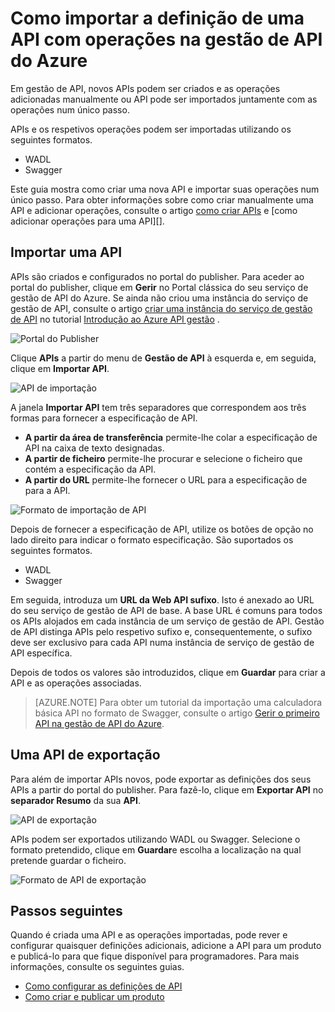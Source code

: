 <properties 
    pageTitle="Conceitos de chave de gestão de API" 
    description="Saiba mais sobre APIs, produtos, funções, grupos e outros conceitos chaves API gestão." 
    services="api-management" 
    documentationCenter="" 
    authors="steved0x" 
    manager="erikre" 
    editor=""/>

<tags 
    ms.service="api-management" 
    ms.workload="mobile" 
    ms.tgt_pltfrm="na" 
    ms.devlang="na" 
    ms.topic="article" 
    ms.date="10/25/2016" 
    ms.author="sdanie"/>

# <a name="how-to-import-the-definition-of-an-api-with-operations-in-azure-api-management"></a>Como importar a definição de uma API com operações na gestão de API do Azure

Em gestão de API, novos APIs podem ser criados e as operações adicionadas manualmente ou API pode ser importados juntamente com as operações num único passo.

APIs e os respetivos operações podem ser importadas utilizando os seguintes formatos.

-   WADL
-   Swagger

Este guia mostra como criar uma nova API e importar suas operações num único passo. Para obter informações sobre como criar manualmente uma API e adicionar operações, consulte o artigo [como criar APIs][] e [como adicionar operações para uma API][].

## <a name="import-api"> </a>Importar uma API

APIs são criados e configurados no portal do publisher. Para aceder ao portal do publisher, clique em **Gerir** no Portal clássica do seu serviço de gestão de API do Azure. Se ainda não criou uma instância do serviço de gestão de API, consulte o artigo [criar uma instância do serviço de gestão de API][] no tutorial [Introdução ao Azure API gestão][] .

![Portal do Publisher][api-management-management-console]

Clique **APIs** a partir do menu de **Gestão de API** à esquerda e, em seguida, clique em **Importar API**.

![API de importação][api-management-import-apis]

A janela **Importar API** tem três separadores que correspondem aos três formas para fornecer a especificação de API.

-   **A partir da área de transferência** permite-lhe colar a especificação de API na caixa de texto designadas.
-   **A partir de ficheiro** permite-lhe procurar e selecione o ficheiro que contém a especificação da API.
-   **A partir do URL** permite-lhe fornecer o URL para a especificação de para a API.

![Formato de importação de API][api-management-import-api-clipboard]

Depois de fornecer a especificação de API, utilize os botões de opção no lado direito para indicar o formato especificação. São suportados os seguintes formatos.

-   WADL
-   Swagger

Em seguida, introduza um **URL da Web API sufixo**. Isto é anexado ao URL do seu serviço de gestão de API de base. A base URL é comuns para todos os APIs alojados em cada instância de um serviço de gestão de API. Gestão de API distinga APIs pelo respetivo sufixo e, consequentemente, o sufixo deve ser exclusivo para cada API numa instância de serviço de gestão de API específica.

Depois de todos os valores são introduzidos, clique em **Guardar** para criar a API e as operações associadas. 

>[AZURE.NOTE] Para obter um tutorial da importação uma calculadora básica API no formato de Swagger, consulte o artigo [Gerir o primeiro API na gestão de API do Azure](api-management-get-started.md).

## <a name="export-api"></a> Uma API de exportação

Para além de importar APIs novos, pode exportar as definições dos seus APIs a partir do portal do publisher. Para fazê-lo, clique em **Exportar API** no **separador Resumo** da sua **API**.

![API de exportação][api-management-export-api]

APIs podem ser exportados utilizando WADL ou Swagger. Selecione o formato pretendido, clique em **Guardar**e escolha a localização na qual pretende guardar o ficheiro.

![Formato de API de exportação][api-management-export-api-format]

## <a name="next-steps"> </a>Passos seguintes

Quando é criada uma API e as operações importadas, pode rever e configurar quaisquer definições adicionais, adicione a API para um produto e publicá-lo para que fique disponível para programadores. Para mais informações, consulte os seguintes guias.

-   [Como configurar as definições de API][]
-   [Como criar e publicar um produto][]




[api-management-management-console]: ./media/api-management-howto-import-api/api-management-management-console.png
[api-management-import-apis]: ./media/api-management-howto-import-api/api-management-api-import-apis.png
[api-management-import-api-clipboard]: ./media/api-management-howto-import-api/api-management-import-api-wizard.png
[api-management-export-api]: ./media/api-management-howto-import-api/api-management-export-api.png
[api-management-export-api-format]: ./media/api-management-howto-import-api/api-management-export-api-format.png

[Import an API]: #import-api
[Export an API]: #export-api
[Configure API settings]: #configure-api-settings
[Next steps]: #next-steps

[Introdução ao Azure API gestão]: api-management-get-started.md
[Criar uma instância do serviço de gestão de API]: api-management-get-started.md#create-service-instance

[Como adicionar operações a uma API]: api-management-howto-add-operations.md
[Como criar e publicar um produto]: api-management-howto-add-products.md
[Como criar APIs]: api-management-howto-create-apis.md
[Como configurar as definições de API]: api-management-howto-create-apis.md#configure-api-settings
